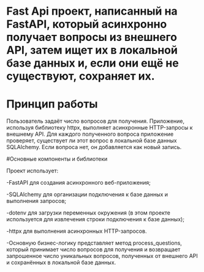 # Fast Api проект, написанный на FastAPI, который асинхронно получает вопросы из внешнего API, затем ищет их в локальной базе данных и, если они ещё не существуют, сохраняет их.

# Принцип работы

Пользователь задаёт число вопросов для получения. Приложение, используя библиотеку httpx, выполняет асинхронные HTTP-запросы к внешнему API. Для каждого полученного вопроса приложение проверяет, существует ли этот вопрос в локальной базе данных SQLAlchemy. Если вопроса нет, он добавляется как новый запись.

#Основные компоненты и библиотеки

Проект использует:

-FastAPI для создания асинхронного веб-приложения;

-SQLAlchemy для организации подключения к базе данных и выполнения запросов;

-dotenv для загрузки переменных окружения (в этом проекте используется для извлечения строки подключения к базе данных);

-httpx для выполнения асинхронных HTTP-запросов.

-Основную бизнес-логику представляет метод process_questions, который принимает число вопросов для получения и возвращает запрошенное число уникальных вопросов, полученных от внешнего API и сохранённых в локальной базе данных.


